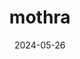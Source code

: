 ---
date: 2024-05-26
title: mothra
alt: A grid of metal stripes, some of them slightly deformed, covering a single horizontal tube of fluorecent light.
---